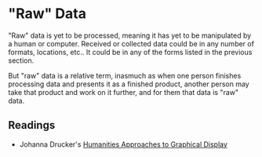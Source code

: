 # "Raw" Data

"Raw" data is yet to be processed, meaning it has yet to be manipulated by a human or computer. Received or collected data could be in any number of formats, locations, etc.. It could be in any of the forms listed in the previous section.

But "raw" data is a relative term, inasmuch as when one person finishes processing data and presents it as a finished product, another person may take that product and work on it further, and for them that data is "raw" data. 

## Readings

- Johanna Drucker's [Humanities Approaches to Graphical Display](http://www.digitalhumanities.org/dhq/vol/5/1/000091/000091.html)